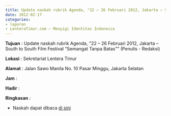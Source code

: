 ```yaml
---
title: Update naskah rubrik Agenda, "22 – 26 Februari 2012, Jakarta – South to South Film Festival “Semangat Tanpa Batas”" (Penulis - Redaksi)
date: 2012-02-17
categories:
- laporan
- LenteraTimur.com – Menyigi Identitas Indonesia
---
```




**Tujuan** : Update naskah rubrik Agenda, "22 – 26 Februari 2012, Jakarta – South to South Film Festival “Semangat Tanpa Batas”" (Penulis - Redaksi)

**Lokasi** : Sekretariat Lentera Timur 

**Alamat** : Jalan Sawo Manila No. 10 Pasar Minggu, Jakarta Selatan

**Jam** : 

**Hadir** :  


**Ringkasan** : 
* Naskah dapat dibaca [di sini](http://www.lenteratimur.com/22-%E2%80%93-26-februari-2012-jakarta-south-to-south-film-festival-%E2%80%9Csemangat-tanpa-batas%E2%80%9D/)
